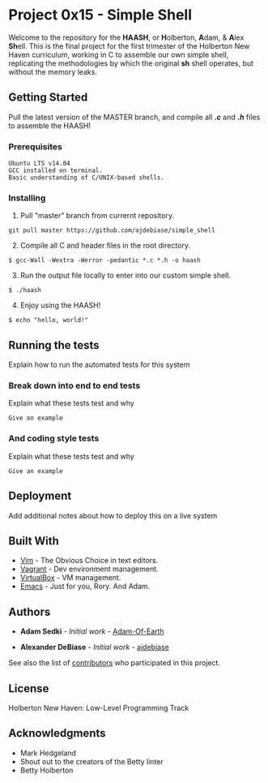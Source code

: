 # Project 0x15 - Simple Shell

Welcome to the repository for the **HAASH**, or **H**olberton, **A**dam, & **A**lex **Sh**ell.
This is the final project for the first trimester of the Holberton New Haven curriculum, working in C to assemble our own simple shell, replicating the methodologies by which the original **sh** shell operates, but without the memory leaks.


## Getting Started

Pull the latest version of the MASTER branch, and compile all ***.c*** and ***.h*** files to assemble the HAASH!
### Prerequisites

```
Ubuntu LTS v14.04
GCC installed on terminal.
Basic understanding of C/UNIX-based shells.
```

### Installing

1. Pull "master" branch from currernt repository.
```
git pull master https://github.com/ajdebiase/simple_shell
```

2. Compile all C and header files in the root directory.
```
$ gcc-Wall -Wextra -Werror -pedantic *.c *.h -o haash
```
3. Run the output file locally to enter into our custom simple shell.
```
$ ./haash
```

4. Enjoy using the HAASH!
```
$ echo "hello, world!"
```

## Running the tests

Explain how to run the automated tests for this system

### Break down into end to end tests

Explain what these tests test and why

```
Give an example
```

### And coding style tests

Explain what these tests test and why

```
Give an example
```

## Deployment

Add additional notes about how to deploy this on a live system

## Built With

* [Vim](https://www.vim.org/) - The Obvious Choice in text editors.
* [Vagrant](https://www.vagrantup.com/) - Dev environment management.
* [VirtualBox](https://www.virtualbox.org/) - VM management.
* [Emacs](https://www.gnu.org/software/emacs/) - Just for you, Rory. And Adam.

## Authors

* **Adam Sedki** - *Initial work* - [Adam-Of-Earth](https://github.com/Adam-Of-Earth)

* **Alexander DeBiase** - *Initial work* - [ajdebiase](https://github.com/ajdebiase)

See also the list of [contributors](https://github.com/your/project/contributors) who participated in this project.

## License

Holberton New Haven: Low-Level Programming Track 


## Acknowledgments

* Mark Hedgeland
* Shout out to the creators of the Betty linter
* Betty Holberton
